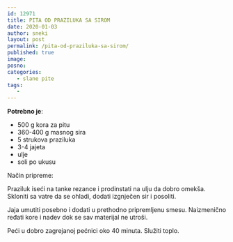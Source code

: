 ```yaml
---
id: 12971
title: PITA OD PRAZILUKA SA SIROM
date: 2020-01-03
author: sneki
layout: post
permalink: /pita-od-praziluka-sa-sirom/
published: true
image: 
posno: 
categories:
   - slane pite
tags:
   -
---
```

**Potrebno je**:

* 500 g kora za pitu 
* 360-400 g masnog sira
* 5 strukova praziluka
* 3-4 jajeta 
* ulje
* soli po ukusu

Način pripreme:

Praziluk iseći na tanke rezance i prodinstati na ulju da dobro omekša. Skloniti sa vatre da se ohladi, dodati izgnječen sir i posoliti. 

Jaja umutiti posebno i dodati u prethodno pripremljenu smesu. Naizmenično ređati kore i nadev dok se sav materijal ne utroši.


Peći u dobro zagrejanoj pećnici oko 40 minuta. Služiti
toplo.

  

